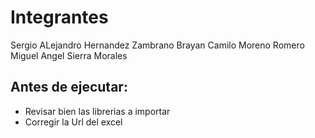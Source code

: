 # Integrantes

  Sergio ALejandro Hernandez Zambrano
  Brayan Camilo Moreno Romero
  Miguel Angel Sierra Morales
  
## Antes de ejecutar:
  - Revisar bien las librerias a importar
  - Corregir la Url del excel

